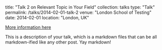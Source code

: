 
title: "Talk 2 on Relevant Topic in Your Field"
collection: talks
type: "Talk"
permalink: /talks/2014-02-01-talk-2
venue: "London School of Testing"
date: 2014-02-01
location: "London, UK"


[More information here](http://example2.com)

This is a description of your talk, which is a markdown files that can be all markdown-ified like any other post. Yay markdown!
